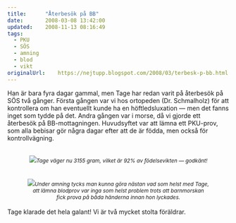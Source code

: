 ```yaml
---
title:		"Återbesök på BB"
date:		2008-03-08 13:42:00
updated:	2008-11-13 08:16:49
tags: 
  - PKU
  - SÖS
  - amning
  - blod
  - vikt	
originalUrl:	https://nejtupp.blogspot.com/2008/03/terbesk-p-bb.html
---
```


Han är bara fyra dagar gammal, men Tage har redan varit på återbesök på SÖS två gånger. Första gången var vi hos ortopeden (Dr. Schmalholz) för att kontrollera om han eventuellt kunde ha en höftledsluxation — men det fanns inget som tydde på det. Andra gången var i morse, då vi gjorde ett återbesök på BB-mottagningen. Huvudsyftet var att lämna ett PKU-prov, som alla bebisar gör några dagar efter att de är födda, men också för kontrollvägning.<br><br><div style="text-align: center;"><img src="../../../../img/_MG_0372_1024pix.jpg"><span style="font-size:85%;"><span style="font-style: italic;">Tage väger nu 3155 gram, vilket är 92% av födelsevikten — godkänt!</span></span><br></div><br><br><div style="text-align: center;"><img src="../../../../img/_MG_0388_1024pix.jpg"><span style="font-style: italic;font-size:85%;">Under amning tycks man kunna göra nästan vad som helst med Tage,<br>att lämna blodprov var inga som helst problem trots att barnmorskan<br>fick prova på båda händerna innan hon lyckades.</span><br></div><br>Tage klarade det hela galant! Vi är två mycket stolta föräldrar.
<!-- no comments on this post -->